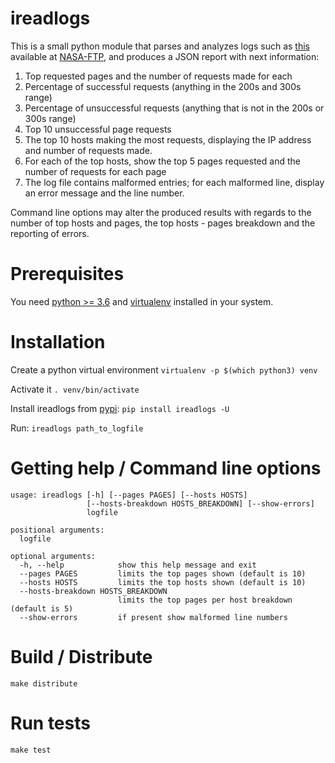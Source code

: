 # ireadlogs
This is a small python module that parses and analyzes logs such as [this](ftp://ita.ee.lbl.gov/traces/NASA_access_log_Aug95.gz) available at [NASA-FTP](ftp://ita.ee.lbl.gov/traces/), and produces a JSON report with next information:
1. Top requested pages and the number of requests made for each
2. Percentage of successful requests (anything in the 200s and 300s range)
3. Percentage of unsuccessful requests (anything that is not in the 200s or 300s range)
4. Top 10 unsuccessful page requests
5. The top 10 hosts making the most requests, displaying the IP address and number of
requests made.
6. For each of the top hosts, show the top 5 pages requested and the number of
requests for each page
7. The log file contains malformed entries; for each malformed line, display an error
message and the line number.

Command line options may alter the produced results with regards to the number of top hosts and pages, 
the top hosts - pages breakdown and the reporting of errors.

# Prerequisites
You need [python >= 3.6](https://www.python.org/downloads/) and [virtualenv](https://pypi.org/project/virtualenv/) installed in your system.

# Installation
Create a python virtual environment 
`virtualenv -p $(which python3) venv`

Activate it
`. venv/bin/activate`

Install ireadlogs from [pypi](https://pypi.org/project/ireadlogs/):
`pip install ireadlogs -U`

Run:
`ireadlogs path_to_logfile`

# Getting help / Command line options
```
usage: ireadlogs [-h] [--pages PAGES] [--hosts HOSTS]
                 [--hosts-breakdown HOSTS_BREAKDOWN] [--show-errors]
                 logfile

positional arguments:
  logfile

optional arguments:
  -h, --help            show this help message and exit
  --pages PAGES         limits the top pages shown (default is 10)
  --hosts HOSTS         limits the top hosts shown (default is 10)
  --hosts-breakdown HOSTS_BREAKDOWN
                        limits the top pages per host breakdown (default is 5)
  --show-errors         if present show malformed line numbers
```

# Build / Distribute
`make distribute`

# Run tests
`make test`
